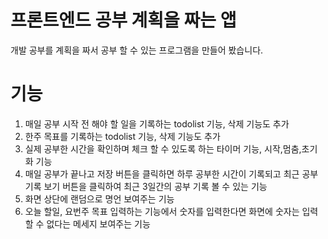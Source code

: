 # 프론트엔드 공부 계획을 짜는 앱

<p> 개발 공부를 계획을 짜서 공부 할 수 있는 프로그램을 만들어 봤습니다.</p>

# 기능

<p>
<ol>
<li>매일 공부 시작 전 해야 할 일을 기록하는 todolist 기능, 삭제 기능도 추가</li>
<li>한주 목표를 기록하는 todolist 기능, 삭제 기능도 추가</li>
<li>실제 공부한 시간을 확인하며 체크 할 수 있도록 하는 타이머 기능, 시작,멈춤,초기화 기능</li>
<li> 매일 공부가 끝나고 저장 버튼을 클릭하면 하루 공부한 시간이 기록되고 최근 공부기록 보기 버튼을 클릭하여 최근 3일간의 공부 기록 볼 수 있는 기능</li>
<li> 화면 상단에 랜덤으로 명언 보여주는 기능</li>
<li> 오늘 할일, 요번주 목표 입력하는 기능에서 숫자를 입력한다면 화면에 숫자는 입력 할 수 없다는 메세지 보여주는 기능</li>
</ol>
</p>
